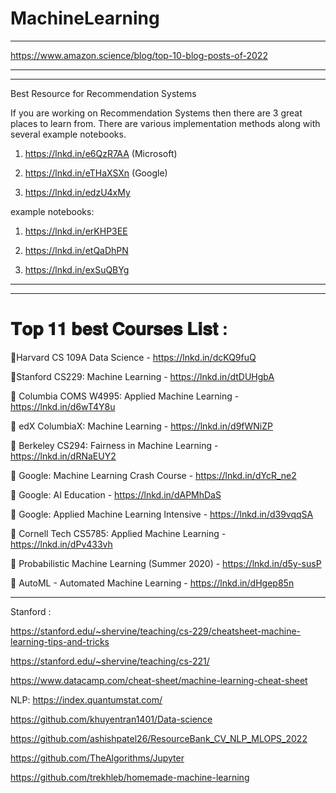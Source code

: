 # MachineLearning
***********************************************************************************************************************

https://www.amazon.science/blog/top-10-blog-posts-of-2022

*************************************************************************************************************************

*******************************************************************************************************************************************************************
Best Resource for Recommendation Systems

If you are working on Recommendation Systems then there are 3 great places to learn from. There are various implementation methods along with several example notebooks.

1. https://lnkd.in/e6QzR7AA (Microsoft)

2. https://lnkd.in/eTHaXSXn (Google)

3. https://lnkd.in/edzU4xMy

example notebooks:
1. https://lnkd.in/erKHP3EE

2. https://lnkd.in/etQaDhPN

3. https://lnkd.in/exSuQBYg
********************************************************************************************************************************************************************
***********************************************************************************************************************************************************************

 𝐓𝐨𝐩 𝟏𝟏 𝐛𝐞𝐬𝐭 𝐂𝐨𝐮𝐫𝐬𝐞𝐬 𝐋𝐢𝐬𝐭 :
=======================
🔸Harvard CS 109A Data Science - https://lnkd.in/dcKQ9fuQ

🔸Stanford CS229: Machine Learning - https://lnkd.in/dtDUHgbA

🔸 Columbia COMS W4995: Applied Machine Learning - https://lnkd.in/d6wT4Y8u

🔸 edX ColumbiaX: Machine Learning - https://lnkd.in/d9fWNiZP

🔸 Berkeley CS294: Fairness in Machine Learning - https://lnkd.in/dRNaEUY2

🔸 Google: Machine Learning Crash Course - https://lnkd.in/dYcR_ne2

🔸 Google: AI Education - https://lnkd.in/dAPMhDaS

🔸 Google: Applied Machine Learning Intensive - https://lnkd.in/d39vqqSA

🔸 Cornell Tech CS5785: Applied Machine Learning - https://lnkd.in/dPv433vh

🔸 Probabilistic Machine Learning (Summer 2020) - https://lnkd.in/d5y-susP

🔸 AutoML - Automated Machine Learning - https://lnkd.in/dHgep85n

********************************************************************************************************************************************************************
Stanford :

https://stanford.edu/~shervine/teaching/cs-229/cheatsheet-machine-learning-tips-and-tricks

https://stanford.edu/~shervine/teaching/cs-221/

https://www.datacamp.com/cheat-sheet/machine-learning-cheat-sheet

NLP:
https://index.quantumstat.com/

https://github.com/khuyentran1401/Data-science

https://github.com/ashishpatel26/ResourceBank_CV_NLP_MLOPS_2022

https://github.com/TheAlgorithms/Jupyter

https://github.com/trekhleb/homemade-machine-learning
